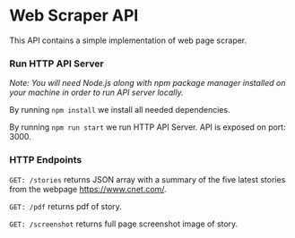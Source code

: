 # Web Scraper API

This API contains a simple implementation of web page scraper.

### Run HTTP API Server
_Note: You will need Node.js along with npm package manager installed on your machine in order to run API server locally._

By running `npm install` we install all needed dependencies.

By running `npm run start` we run HTTP API Server. API is exposed on port: 3000.

### HTTP Endpoints

`GET: /stories` returns JSON array with a summary of the five latest stories from the webpage https://www.cnet.com/.

`GET: /pdf` returns pdf of story.

`GET: /screenshot` returns full page screenshot image of story.